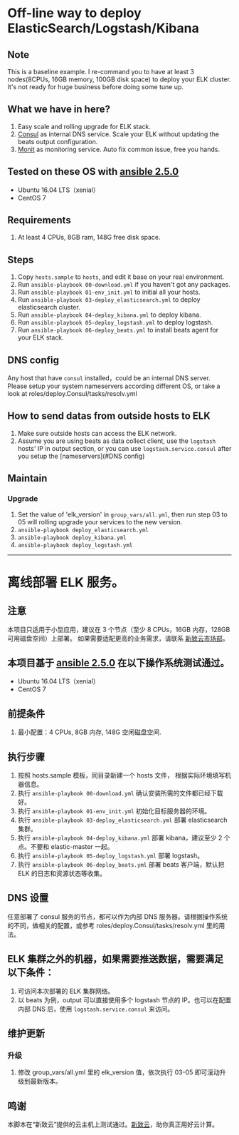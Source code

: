 # Off-line way to deploy ElasticSearch/Logstash/Kibana

## Note
This is a baseline example. I re-command you to have at least 3 nodes(8CPUs, 16GB memory, 100GB disk space) to deploy your ELK cluster.
It's not ready for huge business before doing some tune up.

## What we have in here?
1. Easy scale and rolling upgrade for ELK stack.
1. [Consul](https://www.consul.io/) as internal DNS service. Scale your ELK without updating the beats output configuration.
1. [Monit](https://mmonit.com/monit/documentation/monit.html) as monitoring service. Auto fix common issue, free you hands.

## Tested on these OS with [ansible 2.5.0](http://docs.ansible.com/ansible/latest/intro_installation.html)
* Ubuntu 16.04 LTS（xenial）
* CentOS 7

## Requirements
1. At least 4 CPUs, 8GB ram, 148G free disk space.

## Steps ##
1. Copy `hosts.sample` to `hosts`, and edit it base on your real environment.
1. Run `ansible-playbook 00-download.yml` if you haven't got any packages.
1. Run `ansible-playbook 01-env_init.yml` to initial all your hosts.
1. Run `ansible-playbook 03-deploy_elasticsearch.yml` to deploy elasticsearch cluster.
1. Run `ansible-playbook 04-deploy_kibana.yml` to deploy kibana.
1. Run `ansible-playbook 05-deploy_logstash.yml` to deploy logstash.
1. Run `ansible-playbook 06-deploy_beats.yml` to install beats agent for your ELK stack.

## DNS config
Any host that have `consul` installed，could be an internal DNS server. Please setup your system nameservers according different OS, or take a look at roles/deploy.Consul/tasks/resolv.yml

## How to send datas from outside hosts to ELK
1. Make sure outside hosts can access the ELK network.
1. Assume you are using beats as data collect client, use the `logstash` hosts' IP in output section, or you can use `logstash.service.consul` after you setup the [nameservers](#DNS config)

## Maintain
### Upgrade
1. Set the value of 'elk_version' in `group_vars/all.yml`, then run step 03 to 05 will rolling upgrade your services to the new version.
  1. `ansible-playbook deploy_elasticsearch.yml`
  1. `ansible-playbook deploy_kibana.yml`
  1. `ansible-playbook deploy_logstash.yml`

---

# 离线部署 ELK 服务。

## 注意
本项目只适用于小型应用，建议在 3 个节点（至少 8 CPUs，16GB 内存，128GB 可用磁盘空间）上部署。
如果需要适配更高的业务需求，请联系 [新致云市场部](https://cloud.newtouch.com/support/business)。

## 本项目基于 [ansible 2.5.0](http://docs.ansible.com/ansible/latest/intro_installation.html) 在以下操作系统测试通过。
* Ubuntu 16.04 LTS（xenial）
* CentOS 7

## 前提条件
1. 最小配置：4 CPUs, 8GB 内存, 148G 空闲磁盘空间.

## 执行步骤
1. 按照 hosts.sample 模板，同目录新建一个 hosts 文件， 根据实际环境填写机器信息。
1. 执行 `ansible-playbook 00-download.yml` 确认安装所需的文件都已经下载好。
1. 执行 `ansible-playbook 01-env_init.yml` 初始化目标服务器的环境。
1. 执行 `ansible-playbook 03-deploy_elasticsearch.yml` 部署 elasticsearch 集群。
1. 执行 `ansible-playbook 04-deploy_kibana.yml` 部署 kibana，建议至少 2 个点。不要和 elastic-master 一起。
1. 执行 `ansible-playbook 05-deploy_logstash.yml` 部署 logstash。
1. 执行 `ansible-playbook 06-deploy_beats.yml` 部署 beats 客户端，默认把 ELK 的日志和资源状态等收集。

## DNS 设置
任意部署了 consul 服务的节点，都可以作为内部 DNS 服务器。请根据操作系统的不同，做相关的配置，或参考 roles/deploy.Consul/tasks/resolv.yml 里的用法。

## ELK 集群之外的机器，如果需要推送数据，需要满足以下条件：
1. 可访问本次部署的 ELK 集群网络。
1. 以 beats 为例，output 可以直接使用多个 logstash 节点的 IP。也可以在配置内部 DNS 后，使用 `logstash.service.consul` 来访问。

## 维护更新
### 升级
1. 修改 group_vars/all.yml 里的 elk_version 值，依次执行 03-05 即可滚动升级到最新版本。

## 鸣谢
本脚本在“新致云”提供的云主机上测试通过。[新致云](https://cloud.newtouch.com)，助你真正用好云计算。
